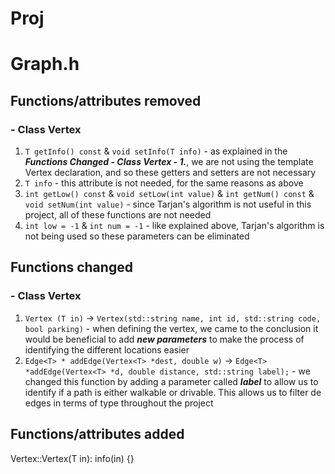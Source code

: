 # Proj

# Graph.h
## Functions/attributes removed

### - Class Vertex
1. ``T getInfo() const`` & ``void setInfo(T info)`` - as explained in the **_Functions Changed - Class Vertex - 1._**, we are not using the template Vertex declaration, and so these getters and setters are not necessary
2. ``T info`` - this attribute is not needed, for the same reasons as above
3. ``int getLow() const`` & ``void setLow(int value)`` & ``int getNum() const`` & ``void setNum(int value)`` - since Tarjan's algorithm is not useful in this project, all of these functions are not needed
4. ``int low = -1`` & ``int num = -1`` - like explained above, Tarjan's algorithm is not being used so these parameters can be eliminated

## Functions changed

### - Class Vertex
1. ``Vertex (T in)`` &rarr; ``Vertex(std::string name, int id, std::string code, bool parking)`` - when defining the vertex, we came to the conclusion it would be beneficial to add **_new parameters_** to make the process of identifying the different locations easier
2. ``Edge<T> * addEdge(Vertex<T> *dest, double w)`` &rarr; ``Edge<T> *addEdge(Vertex<T> *d, double distance, std::string label);`` - we changed this function by adding a parameter called **_label_** to allow us to identify if a path is either walkable or drivable. This allows us to filter de edges in terms of type throughout the project

## Functions/attributes added


Vertex<T>::Vertex(T in): info(in) {}

